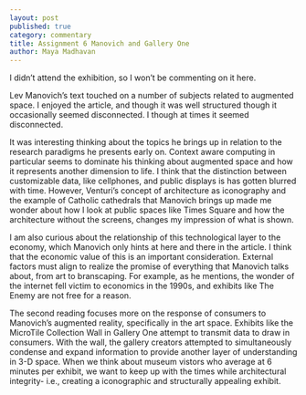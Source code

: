 ```yaml
---
layout: post
published: true
category: commentary
title: Assignment 6 Manovich and Gallery One
author: Maya Madhavan
---
```

I didn’t attend the exhibition, so I won’t be commenting on it here.

Lev Manovich’s text touched on a number of subjects related to augmented space. I enjoyed the article, and though it was well structured though it occasionally seemed disconnected. I though at times it seemed disconnected.

It was interesting thinking about the topics he brings up in relation to the research paradigms he presents early on. Context aware computing in particular seems to dominate his thinking about augmented space and how it represents another dimension to life. I think that the distinction between customizable data, like cellphones, and public displays is has gotten blurred with time. However, Venturi’s concept of architecture as iconography and the example of Catholic cathedrals that Manovich brings up made me wonder about how I look at public spaces like Times Square and how the architecture without the screens, changes my impression of what is shown.

I am also curious about the relationship of this technological layer to the economy, which Manovich only hints at here and there in the article. I think that the economic value of this is an important consideration. External factors must align to realize the promise of everything that Manovich talks about, from art to branscaping. For example, as he mentions, the wonder of the internet fell victim to economics in the 1990s, and exhibits like The Enemy are not free for a reason.

The second reading focuses more on the response of consumers to Manovich’s augmented reality, specifically in the art space. Exhibits like the MicroTile Collection Wall in Gallery One attempt to transmit data to draw in consumers. With the wall, the gallery creators attempted to simultaneously condense and expand information to provide another layer of understanding in 3-D space. When we think about museum vistors who average at 6 minutes per exhibit, we want to keep up with the times while architectural integrity- i.e., creating a iconographic and structurally appealing exhibit. 
